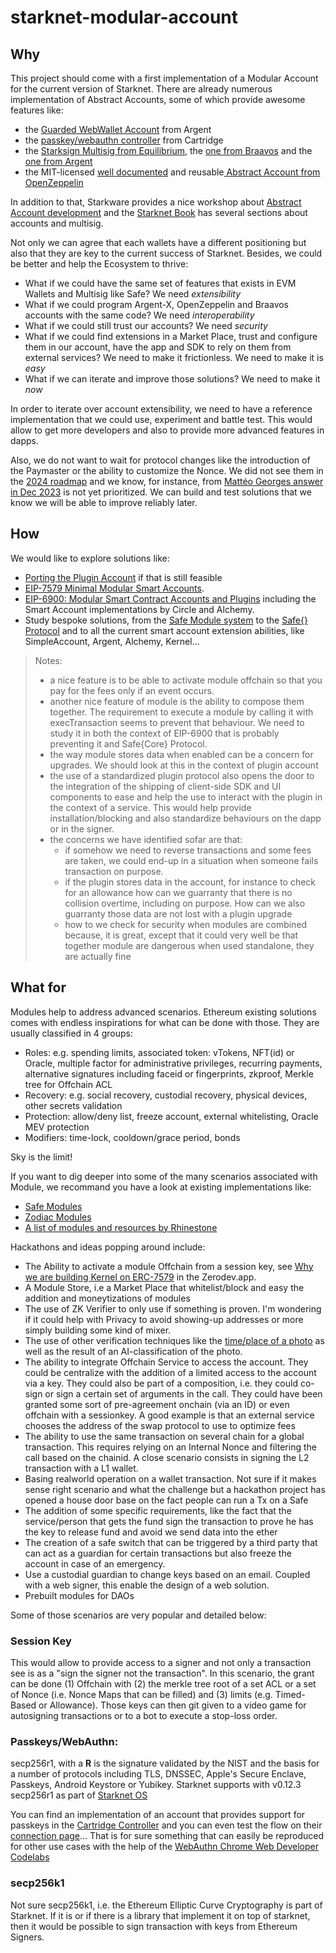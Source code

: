 # starknet-modular-account

## Why

This project should come with a first implementation of a Modular Account for
the current version of Starknet. There are already numerous implementation of
Abstract Accounts, some of which provide awesome features like:

- the [Guarded WebWallet Account](https://github.com/argentlabs/argent-contracts-starknet) from Argent
- the [passkey/webauthn controller](https://github.com/cartridge-gg/cairo-webauthn) from Cartridge
- the [Starksign Multisig from Equilibrium](https://github.com/eqlabs/starknet-multisig),
  the [one from Braavos](https://github.com/myBraavos/braavos-account-cairo) and
  the [one from Argent](https://github.com/argentlabs/argent-contracts-starknet)
- the MIT-licensed [well documented](https://docs.openzeppelin.com/contracts-cairo/0.10.0/accounts) 
  and reusable[ Abstract Account from OpenZeppelin](https://github.com/OpenZeppelin/cairo-contracts/tree/main/src/account)

In addition to that, Starkware provides a nice workshop about
[Abstract Account development](https://github.com/starknet-edu/aa-workshop) and
the [Starknet Book](https://book.starknet.io) has several sections about
accounts and multisig.

Not only we can agree that each wallets have a different positioning but also
that they are key to the current success of Starknet. Besides, we could be
better and help the Ecosystem to thrive:

- What if we could have the same set of features that exists in EVM Wallets and
  Multisig like Safe? We need *extensibility* 
- What if we could program Argent-X, OpenZeppelin and Braavos accounts with the
  same code? We need *interoperability*
- What if we could still trust our accounts? We need *security*
- What if we could find extensions in a Market Place, trust and configure them
  in our account, have the app and SDK to rely on them from external services?
  We need to make it frictionless. We need to make it is *easy*
- What if we can iterate and improve those solutions? We need to make it *now*

In order to iterate over account extensibility, we need to have a reference
implementation that we could use, experiment and battle test. This would allow
to get more developers and also to provide more advanced features in dapps.

Also, we do not want to wait for protocol changes like the introduction of the
Paymaster or the ability to customize the Nonce. We did not
see them in the [2024 roadmap](https://community.starknet.io/t/starknet-2024-roadmap-plan-of-intent/113006) and we know, for instance, from
[Mattéo Georges answer in Dec 2023](https://community.starknet.io/t/snip-strk-fee-token/101924/15)
is not yet prioritized. We can build and test solutions that we know we will
be able to improve reliably later.

## How

We would like to explore solutions like:

- [Porting the Plugin Account](https://github.com/argentlabs/starknet-plugin-account)
  if that is still feasible
- [EIP-7579 Minimal Modular Smart Accounts](https://eips.ethereum.org/EIPS/eip-7579).
- [EIP-6900: Modular Smart Contract Accounts and Plugins](https://eips.ethereum.org/EIPS/eip-6900)
  including the Smart Account implementations by Circle and Alchemy.
- Study bespoke solutions, from the
  [Safe Module system](https://docs.safe.global/smart-account-modules) to the
  [Safe{} Protocol](https://forum.safe.global/t/safe-core-protocol-whitepaper/3949)
  and to all the current smart account extension abilities, like SimpleAccount,
  Argent, Alchemy, Kernel...

> Notes:
> - a nice feature is to be able to activate module offchain so that you pay for
>   the fees only if an event occurs.
> - another nice feature of module is the ability to compose them together. The
>   requirement to execute a module by calling it with execTransaction seems to
>   prevent that behaviour. We need to study it in both the context of EIP-6900
>   that is probably preventing it and Safe{Core} Protocol.
> - the way module stores data when enabled can be a concern for upgrades. We
>   should look at this in the context of plugin account
> - the use of a standardized plugin protocol also opens the door to the
>   integration of the shipping of client-side SDK and UI components to ease 
>   and help the use to interact with the plugin in the context of a service.
>   This would help provide installation/blocking and also standardize
>   behaviours on the dapp or in the signer.
> - the concerns we have identified sofar are that:
>   - if somehow we need to reverse transactions and some fees are taken, we 
>     could end-up in a situation when someone fails transaction on purpose.
>   - if the plugin stores data in the account, for instance to check for an
>     allowance how can we guarranty that there is no collision overtime,
>     including on purpose. How can we also guarranty those data are not lost
>     with a plugin upgrade
>   - how to we check for security when modules are combined because, it is
>     great, except that it could very well be that together module are dangerous
>     when used standalone, they are actually fine

## What for

Modules help to address advanced scenarios. Ethereum existing solutions comes
with endless inspirations for what can be done with those. They are usually
classified in 4 groups:

- Roles: e.g. spending limits, associated token: vTokens, NFT(id) or Oracle,
  multiple factor for administrative privileges, recurring payments, alternative
  signatures including faceid or fingerprints, zkproof, Merkle tree for Offchain
  ACL
- Recovery: e.g. social recovery, custodial recovery, physical devices, other
  secrets validation
- Protection: allow/deny list, freeze account, external whitelisting, Oracle
  MEV protection
- Modifiers: time-lock, cooldown/grace period, bonds

Sky is the limit!

If you want to dig deeper into some of the many scenarios associated with Module,
we recommand you have a look at existing implementations like:
- [Safe Modules](https://github.com/safe-global/safe-modules)
- [Zodiac Modules](https://github.com/gnosisguild/zodiac)
- [A list of modules and resources by Rhinestone](https://github.com/rhinestonewtf/awesome-modular-accounts)

Hackathons and ideas popping around include:

- The Ability to activate a module Offchain from a session key, see
  [Why we are building Kernel on ERC-7579](https://docs.zerodev.app/blog/why-7579-over-6900)
  in the Zerodev.app.
- A Module Store, i.e a Market Place that whitelist/block and easy the addition
  and moneytizations of modules
- The use of ZK Verifier to only use if something is proven. I'm wondering if
  it could help with Privacy to avoid showing-up addresses or more simply
  building some kind of mixer.
- The use of other verification techniques like the [time/place of a photo](https://www.tdcommons.org/cgi/viewcontent.cgi?article=5433&context=dpubs_series)
  as well as the result of an AI-classification of the photo.
- The ability to integrate Offchain Service to access the account. They could be
  centralize with the addition of a limited access to the account via a key.
  They could also be part of a composition, i.e. they could co-sign or sign a
  certain set of arguments in the call. They could have been granted some sort
  of pre-agreement onchain (via an ID) or even offchain with a sessionkey. A
  good example is that an external service chooses the address of the swap
  protocol to use to optimize fees
- The ability to use the same transaction on several chain for a global
  transaction. This requires relying on an Internal Nonce and filtering the call
  based on the chainid. A close scenario consists in signing the L2 transaction
  with a L1 wallet.
- Basing realworld operation on a wallet transaction. Not sure if it makes sense
  right scenario and what the challenge but a hackathon project has opened a
  house door base on the fact people can run a Tx on a Safe
- The addition of some specific requirements, like the fact that the
  service/person that gets the fund sign the transaction to prove he has the key
  to release fund and avoid we send data into the ether
- The creation of a safe switch that can be triggered by a third party that can
  act as a guardian for certain transactions but also freeze the account in
  case of an emergency.
- Use a custodial guardian to change keys based on an email. Coupled with a
  web signer, this enable the design of a web solution.
- Prebuilt modules for DAOs

Some of those scenarios are very popular and detailed below:

### Session Key

This would allow to provide access to a signer and not only a transaction see
is as a "sign the signer not the transaction". In this scenario, the grant can
be done (1) Offchain with (2) the merkle tree root of a set ACL or a set of
Nonce (i.e. Nonce Maps that can be filled) and (3) limits (e.g. Timed-Based or
Allowance). Those keys can then git given to a video game for autosigning
transactions or to a bot to execute a stop-loss order.

### Passkeys/WebAuthn:

secp256r1, with a **R** is the signature validated by the NIST and the basis for
a number of protocols including TLS, DNSSEC, Apple's Secure Enclave, Passkeys,
Android Keystore or Yubikey. Starknet supports with v0.12.3 secp256r1 as part of
[Starknet OS](https://community.starknet.io/t/starknet-next-versions-v0-12-3-v0-13-0-and-sepolia-testnet-migration/106529)

You can find an implementation of an account that provides support for passkeys
in the [Cartridge Controller](https://github.com/cartridge-gg/cairo-webauthn)
and you can even test the flow on their
[connection page](https://x.cartridge.gg/login)... That is for sure something
that can easily be reproduced for other use cases with the help of the
[WebAuthn Chrome Web Developer Codelabs](https://developers.google.com/codelabs/webauthn-reauth)

### secp256k1

Not sure secp256k1, i.e. the Ethereum Elliptic Curve Cryptography is part of
Starknet. If it is or if there is a library that implement it on top of
starknet, then it would be possible to sign transaction with keys from
Ethereum Signers.
